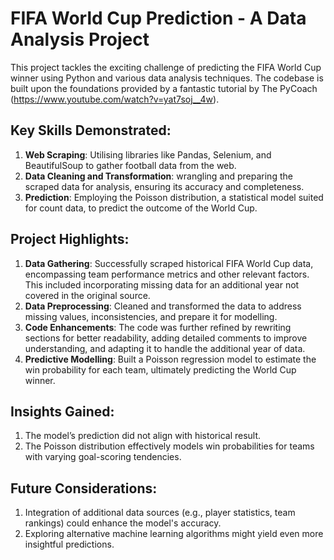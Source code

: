 # FIFA World Cup Prediction - A Data Analysis Project
This project tackles the exciting challenge of predicting the FIFA World Cup winner using Python and various data analysis techniques. The codebase is built upon the foundations provided by a fantastic tutorial by The PyCoach (https://www.youtube.com/watch?v=yat7soj__4w).

## Key Skills Demonstrated:
1. **Web Scraping**: Utilising libraries like Pandas, Selenium, and BeautifulSoup to gather football data from the web.
2. **Data Cleaning and Transformation**: wrangling and preparing the scraped data for analysis, ensuring its accuracy and completeness.
3. **Prediction**: Employing the Poisson distribution, a statistical model suited for count data, to predict the outcome of the World Cup.

## Project Highlights:
1. **Data Gathering**: Successfully scraped historical FIFA World Cup data, encompassing team performance metrics and other relevant factors. This included incorporating missing data for an additional year not covered in the original source.
2. **Data Preprocessing**: Cleaned and transformed the data to address missing values, inconsistencies, and prepare it for modelling.
3. **Code Enhancements**: The code was further refined by rewriting sections for better readability, adding detailed comments to improve understanding, and adapting it to handle the additional year of data.
4. **Predictive Modelling**: Built a Poisson regression model to estimate the win probability for each team, ultimately predicting the World Cup winner.

## Insights Gained:
1. The model’s prediction did not align with historical result.
2. The Poisson distribution effectively models win probabilities for teams with varying goal-scoring tendencies.

## Future Considerations:
1. Integration of additional data sources (e.g., player statistics, team rankings) could enhance the model's accuracy.
2. Exploring alternative machine learning algorithms might yield even more insightful predictions.
